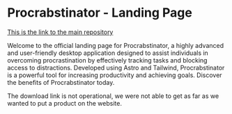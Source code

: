 # Procrabstinator - Landing Page

[This is the link to the main repository](https://github.com/Mistralton/procrabstinator)

Welcome to the official landing page for Procrabstinator, a highly advanced and user-friendly desktop application designed to assist individuals in overcoming procrastination by effectively tracking tasks and blocking access to distractions. Developed using Astro and Tailwind, Procrabstinator is a powerful tool for increasing productivity and achieving goals. Discover the benefits of Procrabstinator today.

The download link is not operational, we were not able to get as far as we wanted to put a product on the website.
